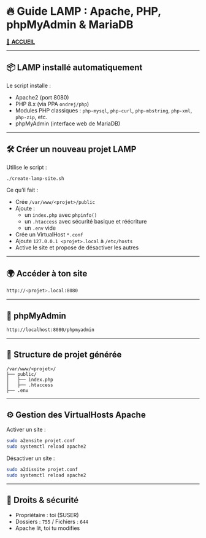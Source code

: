 # 🔥 Guide LAMP : Apache, PHP, phpMyAdmin & MariaDB

[🏡 **ACCUEIL**](README.md)

---

## 📦 LAMP installé automatiquement

Le script installe :
- Apache2 (port 8080)
- PHP 8.x (via PPA `ondrej/php`)
- Modules PHP classiques : `php-mysql`, `php-curl`, `php-mbstring`, `php-xml`, `php-zip`, etc.
- phpMyAdmin (interface web de MariaDB)

---

## 🛠️ Créer un nouveau projet LAMP

Utilise le script :

```bash
./create-lamp-site.sh
```

Ce qu’il fait :
- Crée `/var/www/<projet>/public`
- Ajoute :
  - un `index.php` avec `phpinfo()`
  - un `.htaccess` avec sécurité basique et réécriture
  - un `.env` vide
- Crée un VirtualHost `*.conf`
- Ajoute `127.0.0.1 <projet>.local` à `/etc/hosts`
- Active le site et propose de désactiver les autres

---

## 🌍 Accéder à ton site

```bash
http://<projet>.local:8080
```

---

## 🔑 phpMyAdmin

```bash
http://localhost:8080/phpmyadmin
```

---

## 📁 Structure de projet générée

```
/var/www/<projet>/
├── public/
│   ├── index.php
│   ├── .htaccess
├── .env
```

---

## ⚙️ Gestion des VirtualHosts Apache

Activer un site :

```bash
sudo a2ensite projet.conf
sudo systemctl reload apache2
```

Désactiver un site :

```bash
sudo a2dissite projet.conf
sudo systemctl reload apache2
```

---

## 📓 Droits & sécurité

- Propriétaire : toi ($USER)
- Dossiers : `755` / Fichiers : `644`
- Apache lit, toi tu modifies

